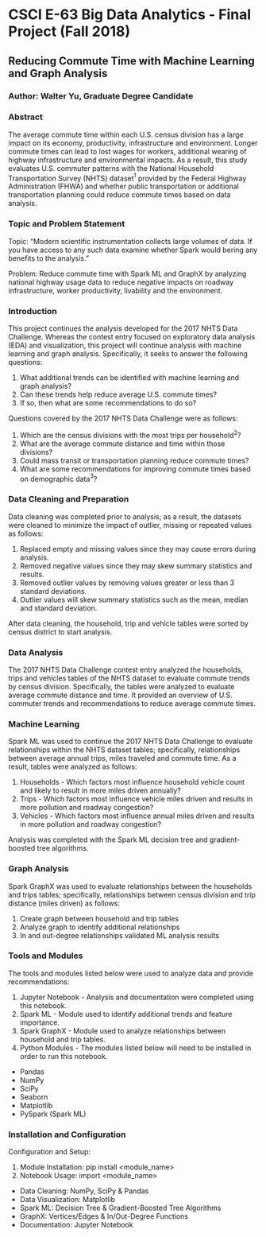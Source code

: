 # CSCI E-63 Big Data Analytics - Final Project (Fall 2018)

## Reducing Commute Time with Machine Learning and Graph Analysis

### Author: Walter Yu, Graduate Degree Candidate

### Abstract

The average commute time within each U.S. census division has a large impact on its economy, productivity, infrastructure and environment. Longer commute times can lead to lost wages for workers, additional wearing of highway infrastructure and environmental impacts. As a result, this study evaluates U.S. commuter patterns with the National Household Transportation Survey (NHTS) dataset$^{1}$ provided by the Federal Highway Administration (FHWA) and whether public transportation or additional transportation planning could reduce commute times based on data analysis.

### Topic and Problem Statement

Topic: “Modern scientific instrumentation collects large volumes of data. If you have access to any such data examine whether Spark would bering any benefits to the analysis.”

Problem: Reduce commute time with Spark ML and GraphX by analyzing national highway usage data to reduce negative impacts on roadway infrastructure, worker productivity, livability and the environment.

### Introduction

This project continues the analysis developed for the 2017 NHTS Data Challenge. Whereas the contest entry focused on exploratory data analysis (EDA) and visualization, this project will continue analysis with machine learning and graph analysis. Specifically, it seeks to answer the following questions:

1. What additional trends can be identified with machine learning and graph analysis?
2. Can these trends help reduce average U.S. commute times?
3. If so, then what are some recommendations to do so?

Questions covered by the 2017 NHTS Data Challenge were as follows:

1. Which are the census divisions with the most trips per household$^{2}$?
2. What are the average commute distance and time within those divisions?
3. Could mass transit or transportation planning reduce commute times?
4. What are some recommendations for improving commute times based on demographic data$^{3}$?

### Data Cleaning and Preparation

Data cleaning was completed prior to analysis; as a result, the datasets were cleaned to minimize the impact of outlier, missing or repeated values as follows:

1. Replaced empty and missing values since they may cause errors during analysis.
2. Removed negative values since they may skew summary statistics and results.
3. Removed outlier values by removing values greater or less than 3 standard deviations.
4. Outlier values will skew summary statistics such as the mean, median and standard deviation.

After data cleaning, the household, trip and vehicle tables were sorted by census district to start analysis.

### Data Analysis

The 2017 NHTS Data Challenge contest entry analyzed the households, trips and vehicles tables of the NHTS dataset to evaluate commute trends by census division. Specifically, the tables were analyzed to evaluate average commute distance and time. It provided an overview of U.S. commuter trends and recommendations to reduce average commute times.

### Machine Learning

Spark ML was used to continue the 2017 NHTS Data Challenge to evaluate relationships within the NHTS dataset tables; specifically, relationships between average annual trips, miles traveled and commute time. As a result, tables were analyzed as follows:

1. Households - Which factors most influence household vehicle count and likely to result in more miles driven annually?
2. Trips - Which factors most influence vehicle miles driven and results in more pollution and roadway congestion?
3. Vehicles - Which factors most influence annual miles driven and results in more pollution and roadway congestion?

Analysis was completed with the Spark ML decision tree and gradient-boosted tree algorithms.

### Graph Analysis

Spark GraphX was used to evaluate relationships between the households and trips tables; specifically, relationships between census division and trip distance (miles driven) as follows:

1. Create graph between household and trip tables
2. Analyze graph to identify additional relationships
3. In and out-degree relationships validated ML analysis results

### Tools and Modules

The tools and modules listed below were used to analyze data and provide recommendations:

1. Jupyter Notebook - Analysis and documentation were completed using this notebook.
2. Spark ML - Module used to identify additional trends and feature importance.
3. Spark GraphX - Module used to analyze relationships between household and trip tables.
4. Python Modules - The modules listed below will need to be installed in order to run this notebook.

  * Pandas
  * NumPy
  * SciPy
  * Seaborn
  * Matplotlib
  * PySpark (Spark ML)

### Installation and Configuration

Configuration and Setup:
1. Module Installation: pip install <module_name>
2. Notebook Usage: import <module_name>

* Data Cleaning: NumPy, SciPy & Pandas
* Data Visualization: Matplotlib
* Spark ML: Decision Tree & Gradient-Boosted Tree Algorithms
* GraphX: Vertices/Edges & In/Out-Degree Functions
* Documentation: Jupyter Notebook
